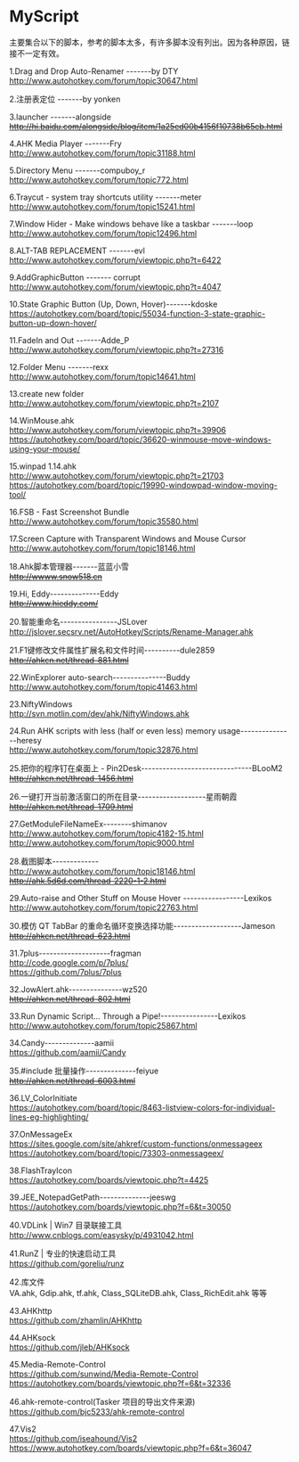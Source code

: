 ﻿# MyScript

主要集合以下的脚本，参考的脚本太多，有许多脚本没有列出。因为各种原因，链接不一定有效。  

1.Drag and Drop Auto-Renamer -------by DTY  
http://www.autohotkey.com/forum/topic30647.html  

2.注册表定位 -------by yonken  

3.launcher -------alongside  
~~http://hi.baidu.com/alongside/blog/item/1a25ed00b4156f10738b65cb.html~~  

4.AHK Media Player -------Fry  
http://www.autohotkey.com/forum/topic31188.html  

5.Directory Menu -------compuboy_r  
http://www.autohotkey.com/forum/topic772.html  

6.Traycut - system tray shortcuts utility -------meter  
http://www.autohotkey.com/forum/topic15241.html  

7.Window Hider - Make windows behave like a taskbar -------loop  
http://www.autohotkey.com/forum/topic12496.html  

8.ALT-TAB REPLACEMENT -------evl  
http://www.autohotkey.com/forum/viewtopic.php?t=6422  

9.AddGraphicButton ------- corrupt  
http://www.autohotkey.com/forum/viewtopic.php?t=4047  

10.State Graphic Button (Up, Down, Hover)-------kdoske  
https://autohotkey.com/board/topic/55034-function-3-state-graphic-button-up-down-hover/  

11.FadeIn and Out -------Adde_P  
http://www.autohotkey.com/forum/viewtopic.php?t=27316  

12.Folder Menu -------rexx  
http://www.autohotkey.com/forum/topic14641.html  

13.create new folder  
http://www.autohotkey.com/forum/viewtopic.php?t=2107  

14.WinMouse.ahk  
http://www.autohotkey.com/forum/viewtopic.php?t=39906  
https://autohotkey.com/board/topic/36620-winmouse-move-windows-using-your-mouse/  

15.winpad 1.14.ahk  
http://www.autohotkey.com/forum/viewtopic.php?t=21703  
https://autohotkey.com/board/topic/19990-windowpad-window-moving-tool/  

16.FSB - Fast Screenshot Bundle  
http://www.autohotkey.com/forum/topic35580.html  

17.Screen Capture with Transparent Windows and Mouse Cursor  
http://www.autohotkey.com/forum/topic18146.html  

18.Ahk脚本管理器-------蓝蓝小雪  
~~http://wwww.snow518.cn~~  

19.Hi, Eddy--------------Eddy  
~~http://www.hieddy.com/~~  

20.智能重命名----------------JSLover  
http://jslover.secsrv.net/AutoHotkey/Scripts/Rename-Manager.ahk  

21.F1键修改文件属性扩展名和文件时间----------dule2859  
~~http://ahkcn.net/thread-881.html~~  

22.WinExplorer auto-search---------------Buddy  
http://www.autohotkey.com/forum/topic41463.html  

23.NiftyWindows  
http://svn.motlin.com/dev/ahk/NiftyWindows.ahk  

24.Run AHK scripts with less (half or even less) memory usage---------------heresy  
http://www.autohotkey.com/forum/topic32876.html  

25.把你的程序钉在桌面上 - Pin2Desk-------------------------------BLooM2  
~~http://ahkcn.net/thread-1456.html~~

26.一键打开当前激活窗口的所在目录-------------------星雨朝霞  
~~http://ahkcn.net/thread-1709.html~~  

27.GetModuleFileNameEx--------shimanov  
http://www.autohotkey.com/forum/topic4182-15.html  
http://www.autohotkey.com/forum/topic9000.html  

28.截图脚本-------------  
http://www.autohotkey.com/forum/topic18146.html  
~~http://ahk.5d6d.com/thread-2220-1-2.html~~  

29.Auto-raise and Other Stuff on Mouse Hover -----------------Lexikos  
http://www.autohotkey.com/forum/topic22763.html  

30.模仿 QT TabBar 的重命名循环变换选择功能-------------------Jameson  
~~http://ahkcn.net/thread-623.html~~  

31.7plus--------------------fragman  
http://code.google.com/p/7plus/  
https://github.com/7plus/7plus  

32.JowAlert.ahk---------------wz520  
~~http://ahkcn.net/thread-802.html~~  

33.Run Dynamic Script... Through a Pipe!----------------Lexikos  
http://www.autohotkey.com/forum/topic25867.html  

34.Candy--------------aamii  
https://github.com/aamii/Candy  

35.#include 批量操作--------------feiyue  
~~http://ahkcn.net/thread-6003.html~~  

36.LV_ColorInitiate  
https://autohotkey.com/board/topic/8463-listview-colors-for-individual-lines-eg-highlighting/  

37.OnMessageEx  
https://sites.google.com/site/ahkref/custom-functions/onmessageex  
https://autohotkey.com/board/topic/73303-onmessageex/  

38.FlashTrayIcon  
https://autohotkey.com/boards/viewtopic.php?t=4425  

39.JEE_NotepadGetPath--------------jeeswg  
https://autohotkey.com/boards/viewtopic.php?f=6&t=30050  

40.VDLink | Win7 目录联接工具  
http://www.cnblogs.com/easysky/p/4931042.html  

41.RunZ | 专业的快速启动工具  
https://github.com/goreliu/runz  

42.库文件  
VA.ahk, Gdip.ahk, tf.ahk, Class_SQLiteDB.ahk, Class_RichEdit.ahk 等等  

43.AHKhttp  
https://github.com/zhamlin/AHKhttp  

44.AHKsock  
https://github.com/jleb/AHKsock  

45.Media-Remote-Control  
https://github.com/sunwind/Media-Remote-Control  
https://autohotkey.com/boards/viewtopic.php?f=6&t=32336  

46.ahk-remote-control(Tasker 项目的导出文件来源)  
https://github.com/bjc5233/ahk-remote-control  

47.Vis2  
https://github.com/iseahound/Vis2  
https://www.autohotkey.com/boards/viewtopic.php?f=6&t=36047  